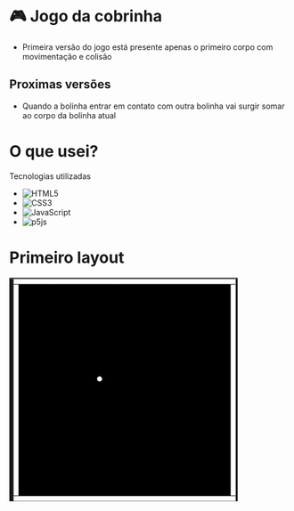 # 🎮 Jogo da cobrinha

- Primeira versão do jogo está presente apenas o primeiro corpo com movimentação e colisão

## Proximas versões

- Quando a bolinha entrar em contato com outra bolinha vai surgir somar ao corpo da bolinha atual

# O que usei?

Tecnologias utilizadas

- ![HTML5](https://img.shields.io/badge/html5-%23E34F26.svg?style=for-the-badge&logo=html5&logoColor=white)
- ![CSS3](https://img.shields.io/badge/css3-%231572B6.svg?style=for-the-badge&logo=css3&logoColor=white)
- ![JavaScript](https://img.shields.io/badge/javascript-%23323330.svg?style=for-the-badge&logo=javascript&logoColor=%23F7DF1E)
- ![p5js](https://img.shields.io/badge/p5.js-ED225D?style=for-the-badge&logo=p5.js&logoColor=FFFFFF) 
 
# Primeiro layout

  <img src="./P5game/POO.png" />
